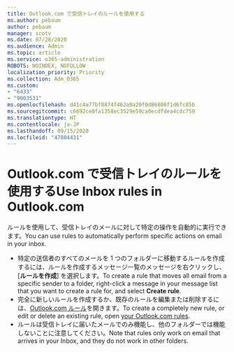 ```yaml
---
title: Outlook.com で受信トレイのルールを使用する
ms.author: pebaum
author: pebaum
manager: scotv
ms.date: 07/28/2020
ms.audience: Admin
ms.topic: article
ms.service: o365-administration
ROBOTS: NOINDEX, NOFOLLOW
localization_priority: Priority
ms.collection: Adm_O365
ms.custom:
- "6433"
- "9003531"
ms.openlocfilehash: d41c4a77bf8874f462a0a20f0d86806f1d6fc85b
ms.sourcegitcommit: c6692ce0fa1358ec3529e59ca0ecdfdea4cdc759
ms.translationtype: HT
ms.contentlocale: ja-JP
ms.lasthandoff: 09/15/2020
ms.locfileid: "47804431"
---
```

# <a name="use-inbox-rules-in-outlookcom"></a><span data-ttu-id="03768-102">Outlook.com で受信トレイのルールを使用する</span><span class="sxs-lookup"><span data-stu-id="03768-102">Use Inbox rules in Outlook.com</span></span>

<span data-ttu-id="03768-103">ルールを使用して、受信トレイのメールに対して特定の操作を自動的に実行できます。</span><span class="sxs-lookup"><span data-stu-id="03768-103">You can use rules to automatically perform specific actions on email in your inbox.</span></span>

- <span data-ttu-id="03768-104">特定の送信者のすべてのメールを 1 つのフォルダーに移動するルールを作成するには、ルールを作成するメッセージ一覧のメッセージを右クリックし、[**ルールを作成**] を選択します。</span><span class="sxs-lookup"><span data-stu-id="03768-104">To create a rule that moves all email from a specific sender to a folder, right-click a message in your message list that you want to create a rule for, and select  **Create rule**.</span></span>
- <span data-ttu-id="03768-105">完全に新しいルールを作成するか、既存のルールを編集または削除するには、[Outlook.com ルール](https://go.microsoft.com/fwlink/?linkid=2118142)を開きます。</span><span class="sxs-lookup"><span data-stu-id="03768-105">To create a completely new rule, or edit or delete an existing rule, open [your Outlook.com rules](https://go.microsoft.com/fwlink/?linkid=2118142).</span></span>
- <span data-ttu-id="03768-106">ルールは受信トレイに届いたメールでのみ機能し、他のフォルダーでは機能しないことに注意してください。</span><span class="sxs-lookup"><span data-stu-id="03768-106">Note that rules only work on email that arrives in your Inbox, and they do not work in other folders.</span></span>
